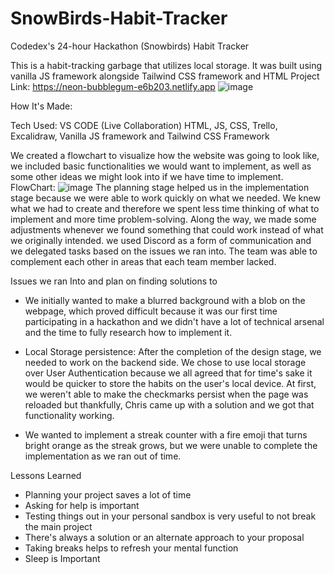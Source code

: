 # SnowBirds-Habit-Tracker
Codedex's 24-hour Hackathon (Snowbirds) Habit Tracker

This is a habit-tracking garbage that utilizes local storage. It was built using vanilla JS framework alongside Tailwind CSS framework and HTML
Project Link: https://neon-bubblegum-e6b203.netlify.app
![image](https://github.com/SnowBirds-Hackaton/SnowBirds-Habit-Tracker/assets/102891262/0448738f-5ace-4f37-9847-15764d73b05a)




How It's Made:

Tech Used: VS CODE (Live Collaboration) HTML, JS, CSS, Trello, Excalidraw, Vanilla JS framework and Tailwind CSS Framework

We created a flowchart to visualize how the website was going to look like, we included basic functionalities we would want to implement, as well as some other ideas we might look into if we have time to implement.
FlowChart: ![image](https://github.com/SnowBirds-Hackaton/SnowBirds-Habit-Tracker/assets/102891262/d87d3891-cc54-4826-8b3f-c259f56c8c34)
The planning stage helped us in the implementation stage because we were able to work quickly on what we needed. We knew what we had to create and therefore we spent less time thinking of what to implement and more time problem-solving. Along the way, we made some adjustments whenever we found something that could work instead of what we originally intended.  we used Discord as a form of communication and we delegated tasks based on the issues we ran into. The team was able to complement each other in areas that each team member lacked.


Issues we ran Into and plan on finding solutions to

- We initially wanted to make a blurred background with a blob on the webpage, which proved difficult because it was our first time participating in a hackathon and we didn't have a lot of technical arsenal and the time to fully research how to implement it.
 
- Local Storage persistence: After the completion of the design stage, we needed to work on the backend side. We chose to use local storage over User Authentication because we all agreed that for time's sake it would be quicker to store the habits on the user's local device. At first, we weren't able to make the checkmarks persist when the page was reloaded but thankfully, Chris came up with a solution and we got that functionality working.
  
- We wanted to implement a streak counter with a fire emoji that turns bright orange as the streak grows, but we were unable to complete the implementation as we ran out of time.



Lessons Learned
- Planning your project saves a lot of time
- Asking for help is important
- Testing things out in your personal sandbox is very useful to not break the main project
- There's always a solution or an alternate approach to your proposal
- Taking breaks helps to refresh your mental function
- Sleep is Important





